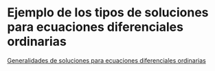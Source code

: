 # Ejemplo de los tipos de soluciones para ecuaciones diferenciales ordinarias
[Generalidades de soluciones para ecuaciones diferenciales ordinarias](https://htmlpreview.github.io/?https://github.com/nunezluis/MisCursos/blob/main/MatAvan20B/OtrosMatAv/EcDifOrdinariasIntro/EcDifOrdinariasIntro.html)
